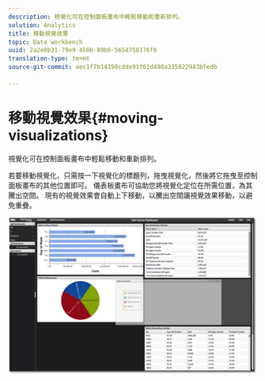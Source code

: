 ```yaml
---
description: 視覺化可在控制面板畫布中輕鬆移動和重新排列。
solution: Analytics
title: 移動視覺效果
topic: Data workbench
uuid: 2a2e0b31-79e9-450b-89b6-5654758176f6
translation-type: tm+mt
source-git-commit: aec1f7b14198cdde91f61d490a235022943bfedb

---
```



# 移動視覺效果{#moving-visualizations}

視覺化可在控制面板畫布中輕鬆移動和重新排列。

若要移動視覺化，只需按一下視覺化的標題列，拖曳視覺化，然後將它拖曳至控制面板畫布的其他位置即可。 儀表板畫布可協助您將視覺化定位在所需位置，為其騰出空間。 現有的視覺效果會自動上下移動，以騰出空間讓視覺效果移動，以避免重疊。

![](assets/move_visual.png)

